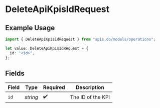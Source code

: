 # DeleteApiKpisIdRequest

## Example Usage

```typescript
import { DeleteApiKpisIdRequest } from "apis.do/models/operations";

let value: DeleteApiKpisIdRequest = {
  id: "<id>",
};
```

## Fields

| Field              | Type               | Required           | Description        |
| ------------------ | ------------------ | ------------------ | ------------------ |
| `id`               | *string*           | :heavy_check_mark: | The ID of the KPI  |